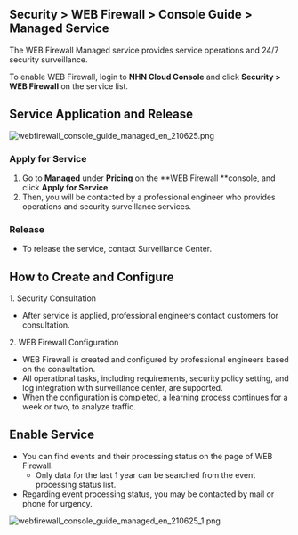 ## Security > WEB Firewall > Console Guide > Managed Service

The WEB Firewall Managed service provides service operations and 24/7 security surveillance.   

To enable WEB Firewall, login to **NHN Cloud Console** and click **Security > WEB Firewall** on the service list. 

## Service Application and Release 

![webfirewall_console_guide_managed_en_210625.png](https://static.toastoven.net/prod_web_firewall/webfirewall_console_guide_managed_en_220613.png)

### Apply for Service 

1. Go to **Managed** under **Pricing** on the **WEB Firewall **console, and click **Apply for Service**  
2. Then, you will be contacted by a professional engineer who provides operations and security surveillance services.  

### Release 

- To release the service, contact Surveillance Center.  

## How to Create and Configure 

1\. Security Consultation 

* After service is applied, professional engineers contact customers for consultation. 

2\. WEB Firewall Configuration 

* WEB Firewall is created and configured by professional engineers based on the consultation. 
* All operational tasks, including requirements, security policy setting, and log integration with surveillance center, are supported. 
* When the configuration is completed, a learning process continues for a week or two, to analyze traffic.  

## Enable Service 

* You can find events and their processing status on the page of WEB Firewall. 
    * Only data for the last 1 year can be searched from the event processing status list.
* Regarding event processing status, you may be contacted by mail or phone for urgency. 

![webfirewall_console_guide_managed_en_210625_1.png](https://static.toastoven.net/prod_web_firewall/webfirewall_console_guide_managed_en_210625_1.png)
